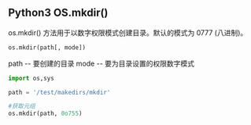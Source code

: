 ## Python3 OS.mkdir()

os.mkdir() 方法用于以数字权限模式创建目录。默认的模式为 0777 (八进制)。

```python
os.mkdir(path[, mode])
```

path -- 要创建的目录
mode -- 要为目录设置的权限数字模式

```python
import os,sys

path = '/test/makedirs/mkdir'

#获取元组
os.mkdir(path, 0o755)
```